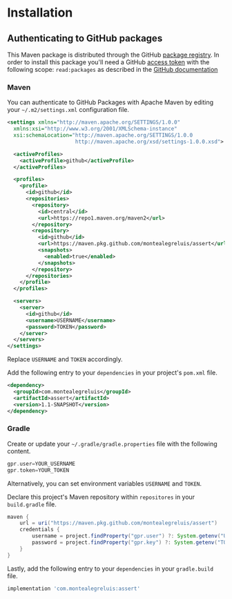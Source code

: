 # Installation

## Authenticating to GitHub packages

This Maven package is distributed through the GitHub [package registry](https://docs.github.com/en/packages/working-with-a-github-packages-registry).
In order to install this package you'll need a GitHub [access token](https://github.com/settings/tokens) with the following scope: `read:packages` as described in the [GitHub documentation](https://docs.github.com/en/packages/learn-github-packages/about-permissions-for-github-packages#about-scopes-and-permissions-for-package-registries)

### Maven

You can authenticate to GitHub Packages with Apache Maven by editing your `~/.m2/settings.xml` configuration file.

```xml
<settings xmlns="http://maven.apache.org/SETTINGS/1.0.0"
  xmlns:xsi="http://www.w3.org/2001/XMLSchema-instance"
  xsi:schemaLocation="http://maven.apache.org/SETTINGS/1.0.0
                      http://maven.apache.org/xsd/settings-1.0.0.xsd">

  <activeProfiles>
    <activeProfile>github</activeProfile>
  </activeProfiles>

  <profiles>
    <profile>
      <id>github</id>
      <repositories>
        <repository>
          <id>central</id>
          <url>https://repo1.maven.org/maven2</url>
        </repository>
        <repository>
          <id>github</id>
          <url>https://maven.pkg.github.com/montealegreluis/assert</url>
          <snapshots>
            <enabled>true</enabled>
          </snapshots>
        </repository>
      </repositories>
    </profile>
  </profiles>

  <servers>
    <server>
      <id>github</id>
      <username>USERNAME</username>
      <password>TOKEN</password>
    </server>
  </servers>
</settings>
```

Replace `USERNAME` and `TOKEN` accordingly.

Add the following entry to your `dependencies` in your project's `pom.xml` file.

```xml
<dependency>
  <groupId>com.montealegreluis</groupId>
  <artifactId>assert</artifactId>
  <version>1.1-SNAPSHOT</version>
</dependency>
```

### Gradle

Create or update your `~/.gradle/gradle.properties` file with the following content.

```groovy
gpr.user=YOUR_USERNAME
gpr.token=YOUR_TOKEN
```

Alternatively, you can set environment variables `USERNAME` and `TOKEN`.

Declare this project's Maven repository within `repositores` in your `build.gradle` file.

```groovy
maven {
    url = uri("https://maven.pkg.github.com/montealegreluis/assert")
    credentials {
        username = project.findProperty("gpr.user") ?: System.getenv("USERNAME")
        password = project.findProperty("gpr.key") ?: System.getenv("TOKEN")
    }
}
```

Lastly, add the following entry to your `dependencies` in your `gradle.build` file.

```groovy
implementation 'com.montealegreluis:assert'
```
